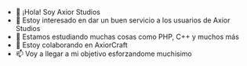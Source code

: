 - 👋 ¡Hola! Soy Axior Studios
- 👀 Estoy interesado en dar un buen servicio a los usuarios de Axior Studios
- 🌱 Estamos estudiando muchas cosas como PHP, C++ y muchos más
- 💞️ Estoy colaborando en AxiorCraft
- 📫 Voy a llegar a mi objetivo esforzandome muchisimo

<!---
Axior-Studios/Axior-Studios is a ✨ special ✨ repository because its `README.md` (this file) appears on your GitHub profile.
You can click the Preview link to take a look at your changes.
--->
